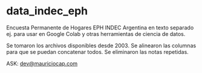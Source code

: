 # data_indec_eph

Encuesta Permanente de Hogares EPH INDEC Argentina en texto separado ej. para usar en Google Colab y otras herramientas de ciencia de datos.

Se tomaron los archivos disponibles desde 2003. Se alinearon las columnas para que se puedan concatenar todos. Se eliminaron las notas repetidas.

ASK: dev@mauriciocap.com
